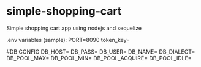 # simple-shopping-cart
Simple shopping cart app using nodejs and sequelize

.env variables (sample):
PORT=8090
token_key=

#DB CONFIG
DB_HOST=
DB_PASS=
DB_USER=
DB_NAME=
DB_DIALECT=
DB_POOL_MAX=
DB_POOL_MIN=
DB_POOL_ACQUIRE=
DB_POOL_IDLE=

